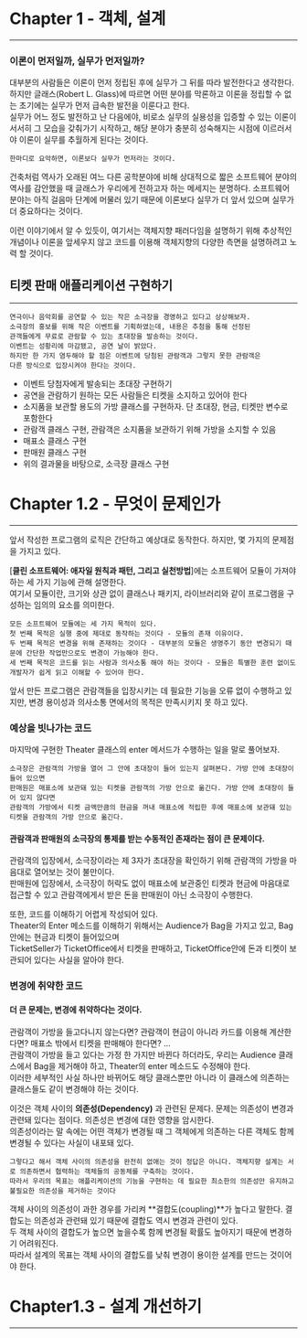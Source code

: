 # Chapter 1 - 객체, 설계
***

### 이론이 먼저일까, 실무가 먼저일까?
대부분의 사람들은 이론이 먼저 정립된 후에 실무가 그 뒤를 따라 발전한다고 생각한다. 하지만 글래스(Robert L. Glass)에 따르면 어떤 분야를 막론하고 이론을 정립할 수 없는 초기에는 실무가 먼저 급속한 발전을 이룬다고 한다.  
실무가 어느 정도 발전하고 난 다음에야, 비로소 실무의 실용성을 입증할 수 있는 이론이 서서히 그 모습을 갖춰가기 시작하고, 해당 분야가 충분히 성숙해지는 시점에 이르러서야 이론이 실무를 추월하게 된다는 것이다.  
    
    한마디로 요악하면, 이론보다 실무가 먼저라는 것이다.

건축처럼 역사가 오래된 여느 다른 공학분야에 비해 상대적으로 짧은 소프트웨어 분야의 역사를 감안했을 때 글래스가 우리에게 전하고자 하는 메세지는 분명하다.
소프트웨어 분야는 아직 걸음마 단계에 머물러 있기 때문에 이론보다 실무가 더 앞서 있으며 실무가 더 중요하다는 것이다.  

이런 이야기에서 알 수 있듯이, 여기서는 객체지향 패러다임을 설명하기 위해 추상적인 개념이나 이론을 앞세우지 않고 코드를 이용해 객체지향의 다양한 측면을 설명하려고 노력 할 것이다.

## 티켓 판매 애플리케이션 구현하기
***
    연극이나 음악회를 공연할 수 있는 작은 소극장을 경영하고 있다고 상상해보자.
    소극장의 홍보를 위해 작은 이벤트를 기획하였는데, 내용은 추첨을 통해 선정된
    관객들에게 무료로 관람할 수 있는 초대장을 발송하는 것이다.
    이벤트는 성황리에 마감됐고, 공연 날이 밝았다.
    하지만 한 가지 염두해야 할 점은 이벤트에 당첨된 관람객과 그렇지 못한 관람객은
    다른 방식으로 입장시켜야 한다는 것이다.

- 이벤트 당첨자에게 발송되는 초대장 구현하기
- 공연을 관람하기 원하는 모든 사람들은 티켓을 소지하고 있어야 한다
- 소지품을 보관할 용도의 가방 클래스를 구현하자. 단 초대장, 현금, 티켓만 변수로 포함한다
- 관람객 클래스 구현, 관람객은 소지품을 보관하기 위해 가방을 소지할 수 있음
- 매표소 클래스 구현
- 판매원 클래스 구현
- 위의 결과물을 바탕으로, 소극장 클래스 구현

# Chapter 1.2 - 무엇이 문제인가
***
앞서 작성한 프로그램의 로직은 간단하고 예상대로 동작한다. 하지만, 몇 가지의 문제점을 가지고 있다.  

[**클린 소프트웨어: 애자일 원칙과 패턴, 그리고 실천방법**]에는 소프트웨어 모듈이 가져야 하는 세 가지 기능에 관해 설명한다.  
여기서 모듈이란, 크기와 상관 없이 클래스나 패키지, 라이브러리와 같이 프로그램을 구성하는 임의의 요소를 의미한다.

    모든 소프트웨어 모듈에는 세 가지 목적이 있다.
    첫 번째 목적은 실행 중에 제대로 동작하는 것이다 - 모듈의 존재 이유이다.
    두 번째 목적은 변경을 위해 존재하는 것이다 - 대부분의 모듈은 생명주기 동안 변경되기 때문에 간단한 작업만으로도 변경이 가능해야 한다.
    세 번째 목적은 코드를 읽는 사람과 의사소통 해야 하는 것이다 - 모듈은 특별한 훈련 없이도 개발자가 쉽게 읽고 이해할 수 있어야 한다.

앞서 만든 프로그램은 관람객들을 입장시키는 데 필요한 기능을 오류 없이 수행하고 있지만, 변경 용이성과 의사소통 면에서의 목적은 만족시키지 못 하고 있다.  

### 예상을 빗나가는 코드  
마지막에 구현한 Theater 클래스의 enter 메서드가 수행하는 일을 말로 풀어보자.  

    소극장은 관람객의 가방을 열어 그 안에 초대장이 들어 있는지 살펴본다. 가방 안에 초대장이 들어 있으면 
    판매원은 매표소에 보관돼 있는 티켓을 관람객의 가방 안으로 옮긴다. 가방 안에 초대장이 들어 있지 않다면
    관람객의 가방에서 티켓 금액만큼의 현금을 꺼내 매표소에 적립한 후에 매표소에 보관돼 있는 티켓을 관람객의 가방 안으로 옮긴다.

#### 관람객과 판매원의 소극장의 통제를 받는 수동적인 존재라는 점이 큰 문제이다.

관람객의 입장에서, 소극장이라는 제 3자가 초대장을 확인하기 위해 관람객의 가방을 마음대로 열어보는 것이 불만이다.  
판매원에 입장에서, 소극장이 허락도 없이 매표소에 보관중인 티켓과 현금에 마음대로 접근할 수 있고 관람객에게서 받은 돈을 판매원이 아닌 소극장이 수행한다.  

또한, 코드를 이해하기 어렵게 작성되어 있다.  
Theater의 Enter 메소드를 이해하기 위해서는 Audience가 Bag을 가지고 있고, Bag 안에는 현금과 티켓이 들어있으며  
TicketSeller가 TicketOffice에서 티켓을 판매하고, TicketOffice안에 돈과 티켓이 보관되어 있다는 사실을 알아야 한다.

### 변경에 취약한 코드
#### 더 큰 문제는, 변경에 취약하다는 것이다.  

관람객이 가방을 들고다니지 않는다면? 관람객이 현금이 아니라 카드를 이용해 계산한다면? 매표소 밖에서 티켓을 판매해야 한다면? ...  
관람객이 가방을 들고 있다는 가정 한 가지만 바뀐다 하더라도, 우리는 Audience 클래스에서 Bag을 제거해야 하고, Theater의 enter 메소드도 수정해야 한다.  
이러한 세부적인 사실 하나만 바뀌어도 해당 클래스뿐만 아니라 이 클래스에 의존하는 클래스들도 같이 변경해야 하는 것이다.  

이것은 객체 사이의 **의존성(Dependency)** 과 관련된 문제다. 문제는 의존성이 변경과 관련돼 있다는 점이다. 의존성은 변경에 대한 영향을 암시한다.  
의존성이라는 말 속에는 어떤 객체가 변경될 때 그 객체에게 의존하는 다른 객체도 함께 변경될 수 있다는 사실이 내포돼 있다.  
    
    그렇다고 해서 객체 사이의 의존성을 완전히 없애는 것이 정답은 아니다. 객체지향 설계는 서로 의존하면서 협력하는 객체들의 공동체를 구축하는 것이다.
    따라서 우리의 목표는 애플리케이션의 기능을 구현하는 데 필요한 최소한의 의존성만 유지하고 불필요한 의존성을 제거하는 것이다

객체 사이의 의존성이 과한 경우를 가리켜 **결합도(coupling)**가 높다고 말한다. 결합도는 의존성과 관련돼 있기 때문에 결합도 역시 변경과 관련이 있다.  
두 객체 사이의 결합도가 높으면 높을수록 함께 변경될 확률도 높아지기 때문에 변경하기 어려워진다.  
따라서 설계의 목표는 객체 사이의 결합도를 낮춰 변경이 용이한 설계를 만드는 것이어야 한다.

# Chapter1.3 - 설계 개선하기
***
